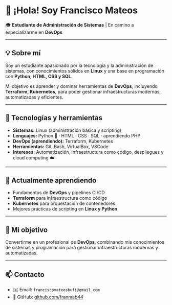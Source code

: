 # 👋 ¡Hola! Soy Francisco Mateos  
🎓 **Estudiante de Administración de Sistemas** | En camino a especializarme en **DevOps**

---

## 💡 Sobre mí
Soy un estudiante apasionado por la tecnología y la administración de sistemas, con conocimientos sólidos en **Linux** y una base en programación con **Python, HTML, CSS y SQL**.  

Mi objetivo es aprender y dominar herramientas de **DevOps**, incluyendo **Terraform, Kubernetes**, para poder gestionar infraestructuras modernas, automatizadas y eficientes.

---

## 🔧 Tecnologías y herramientas
- **Sistemas:** Linux (administración básica y scripting)  
- **Lenguajes:** Python 🐍 · HTML · CSS · SQL · aprendiendo PHP  
- **DevOps (aprendiendo):** Terraform, Kubernetes 
- **Herramientas:** Git, Bash, VirtualBox, VSCode  
- **Intereses:** Automatización, infraestructura como código, despliegues y cloud computing ☁️

---

## 📘 Actualmente aprendiendo
- Fundamentos de **DevOps** y pipelines CI/CD  
- **Terraform** para infraestructura como código  
- **Kubernetes** para orquestación de contenedores   
- Mejores prácticas de scripting en **Linux y Python**

---


## 🎯 Mi objetivo
Convertirme en un profesional de **DevOps**, combinando mis conocimientos de sistemas y programación para gestionar infraestructuras modernas y automatizadas.

---

## 📫 Contacto
- ✉️ Email: `franciscomateosbufi@gmail.com`  
- 🐙 GitHub: [github.com/franmab44](#)

